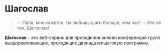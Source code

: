 # Шагослав

> -- Папа, мне кажется, ты любишь шаги больше, чем нас!
> -- Это не так, Шагослав!

__Шагослав__ - это веб-сервис для проведения онлайн конференций групп выздоравливающих, проходящих двенадцатишаговую программу.
